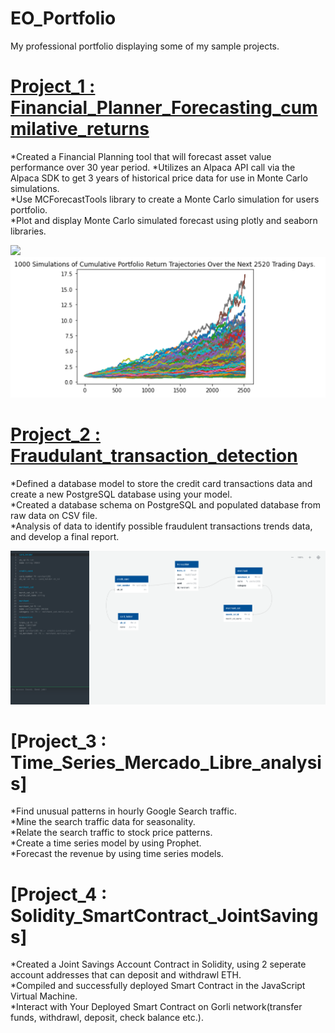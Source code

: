 # EO_Portfolio
My professional portfolio displaying some of my sample projects.

# [Project_1 : Financial_Planner_Forecasting_cummilative_returns](https://github.com/EOndarza/Financial_Planner/tree/main)
*Created a Financial Planning tool that will forecast asset value performance over 30 year period.
*Utilizes an Alpaca API call via the Alpaca SDK to get 3 years of historical price data for use in Monte Carlo simulations.  
*Use MCForecastTools library to create a Monte Carlo simulation for users portfolio.  
*Plot and display Monte Carlo simulated forecast using plotly and seaborn libraries. 

![](Crypto_Pie.png)
![](https://github.com/EOndarza/EO_Portfolio/blob/main/images/Fin_Plan_photos/10_Y.png)

# [Project_2 : Fraudulant_transaction_detection](https://github.com/EOndarza/Fraudulant_transaction_detection/tree/main)
*Defined a database model to store the credit card transactions data and create a new PostgreSQL database using your model.  
*Created a database schema on PostgreSQL and populated database from raw data on CSV file.  
*Analysis of data to identify possible fraudulent transactions trends data, and develop a final report.

![](https://github.com/EOndarza/EO_Portfolio/blob/main/images/Screenshot%202023-08-26%20at%208.52.03%20PM.png)

# [Project_3 : Time_Series_Mercado_Libre_analysis]
*Find unusual patterns in hourly Google Search traffic.  
*Mine the search traffic data for seasonality.  
*Relate the search traffic to stock price patterns.  
*Create a time series model by using Prophet.  
*Forecast the revenue by using time series models.  

# [Project_4 : Solidity_SmartContract_JointSavings]
*Created a Joint Savings Account Contract in Solidity, using 2 seperate account addresses that can deposit and withdrawl ETH.  
*Compiled and successfully deployed Smart Contract in the JavaScript Virtual Machine.   
*Interact with Your Deployed Smart Contract on Gorli network(transfer funds, withdrawl, deposit, check balance etc.).  



